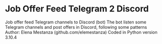 # Job Offer Feed Telegram 2 Discord
Job offer feed Telegram channels to Discord (bot)
The bot listen some Telegram channels and post offers in Discord, following some patterns
Author: Elena Mestanza (github.com/elemestanza)
Coded in Python version 3.10.4

